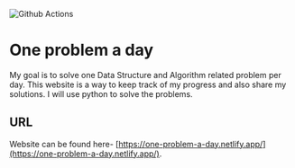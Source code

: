 ![Github Actions](https://github.com/milon/one-problem-a-day/actions/workflows/build-publish.yml/badge.svg)

# One problem a day

My goal is to solve one Data Structure and Algorithm related problem per day. This website is a way to keep track of my progress and also share my solutions. I will use python to solve the problems.

## URL

Website can be found here- [https://one-problem-a-day.netlify.app/](https://one-problem-a-day.netlify.app/).